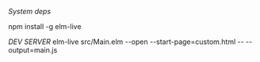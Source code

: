 *System deps*

npm install -g elm-live

*DEV SERVER*
elm-live src/Main.elm --open --start-page=custom.html -- --output=main.js
